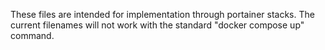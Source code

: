 These files are intended for implementation through portainer stacks. The current filenames will not work with the standard "docker compose up" command.
